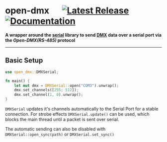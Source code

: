 # open-dmx &emsp; [![Latest Release][crates-io-badge]][crates-io-url] [![Documentation][docs-rs-img]][docs-rs-url]

[crates-io-badge]: https://img.shields.io/crates/v/open-dmx.svg
[crates-io-url]: https://crates.io/crates/open-dmx
[docs-rs-img]: https://docs.rs/open-dmx/badge.svg
[docs-rs-url]: https://docs.rs/open-dmx

**A wrapper around the [**serial**](https://crates.io/crates/serial) library to send [DMX](https://en.wikipedia.org/wiki/DMX512) data over a serial port via the *Open-DMX(RS-485)* protocol**

---
## Basic Setup
```rust
use open_dmx::DMXSerial;

fn main() {
    let mut dmx = DMXSerial::open("COM3").unwrap();
    dmx.set_channels([255; 512]);
    dmx.set_channel(1, 0).unwrap();
}
```

`DMXSerial` updates it's channels automatically to the Serial Port for a stable connection. For strobe effects `DMXSerial.update()` can be used, which blocks the main thread until a packet is sent over serial.

The automatic sending can also be disabled with `DMXSerial::open_sync(path)` or `DMXSerial.set_sync()` 